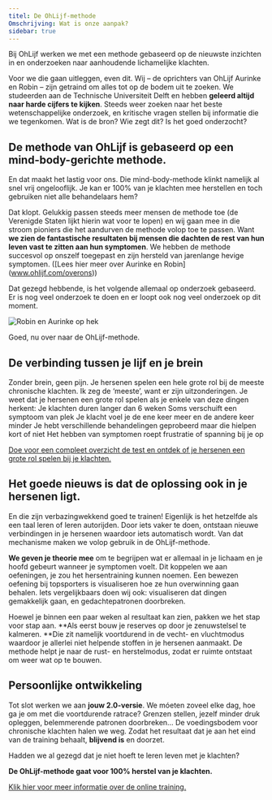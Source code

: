```yaml
---
titel: De OhLijf-methode
Omschrijving: Wat is onze aanpak?
sidebar: true
---
```


Bij OhLijf werken we met een methode gebaseerd op de nieuwste inzichten in en onderzoeken naar aanhoudende lichamelijke klachten.
 
Voor we die gaan uitleggen, even dit. Wij – de oprichters van OhLijf Aurinke en Robin – zijn getraind om alles tot op de bodem uit te zoeken. We studeerden aan de Technische Universiteit Delft en hebben **geleerd altijd naar harde cijfers te kijken**. Steeds weer zoeken naar het beste wetenschappelijke onderzoek, en kritische vragen stellen bij informatie die we tegenkomen. Wat is de bron? Wie zegt dit? Is het goed onderzocht?
 
## De methode van OhLijf is gebaseerd op een mind-body-gerichte methode.
En dat maakt het lastig voor ons. Die mind-body-methode klinkt namelijk al snel vrij ongelooflijk. Je kan er 100% van je klachten mee herstellen en toch gebruiken niet alle behandelaars hem?
 
Dat klopt. Gelukkig passen steeds meer mensen de methode toe (de Verenigde Staten lijkt hierin wat voor te lopen) en wij gaan mee in die stroom pioniers die het aandurven de methode volop toe te passen. Want **we zien de fantastische resultaten bij mensen die dachten de rest van hun leven vast te zitten aan hun symptomen**. We hebben de methode succesvol op onszelf toegepast en zijn hersteld van jarenlange hevige symptomen. ([Lees hier meer over Aurinke en Robin] (www.ohlijf.com/overons))
 
Dat gezegd hebbende, is het volgende allemaal op onderzoek gebaseerd. Er is nog veel onderzoek te doen en er loopt ook nog veel onderzoek op dit moment.

![Robin en Aurinke op hek](/boombast.jpeg)

Goed, nu over naar de OhLijf-methode.
 
## De verbinding tussen je lijf en je brein
Zonder brein, geen pijn. Je hersenen spelen een hele grote rol bij de meeste chronische klachten. Ik zeg de ‘meeste’, want er zijn uitzonderingen. Je weet dat je hersenen een grote rol spelen als je enkele van deze dingen herkent:
Je klachten duren langer dan 6 weken
Soms verschuift een symptoom van plek
Je klacht voel je de ene keer meer en de andere keer minder
Je hebt verschillende behandelingen geprobeerd maar die hielpen kort of niet
Het hebben van symptomen roept frustratie of spanning bij je op

[Doe voor een compleet overzicht de test en ontdek of je hersenen een grote rol spelen bij je klachten.](/test)

## Het goede nieuws is dat de oplossing ook in je hersenen ligt.
En die zijn verbazingwekkend goed te trainen! Eigenlijk is het hetzelfde als een taal leren of leren autorijden. Door iets vaker te doen, ontstaan nieuwe verbindingen in je hersenen waardoor iets automatisch wordt. Van dat mechanisme maken we volop gebruik in de OhLijf-methode.
 
**We geven je theorie mee** om te begrijpen wat er allemaal in je lichaam en je hoofd gebeurt wanneer je symptomen voelt. Dit koppelen we aan oefeningen, je zou het hersentraining kunnen noemen. Een bewezen oefening bij topsporters is visualiseren hoe ze hun overwinning gaan behalen. Iets vergelijkbaars doen wij ook: visualiseren dat dingen gemakkelijk gaan, en gedachtepatronen doorbreken.

Hoewel je binnen een paar weken al resultaat kan zien, pakken we het stap voor stap aan. **Als eerst bouw je reserves op door je zenuwstelsel te kalmeren. **Die zit namelijk voortdurend in de vecht- en vluchtmodus waardoor je allerlei niet helpende stoffen in je hersenen aanmaakt. De methode helpt je naar de rust- en herstelmodus, zodat er ruimte ontstaat om weer wat op te bouwen.

## Persoonlijke ontwikkeling
Tot slot werken we aan **jouw 2.0-versie**. We móeten zoveel elke dag, hoe ga je om met die voortdurende ratrace? Grenzen stellen, jezelf minder druk opleggen, belemmerende patronen doorbreken… De voedingsbodem voor chronische klachten halen we weg. Zodat het resultaat dat je aan het eind van de training behaalt, **blijvend is** en doorzet.

Hadden we al gezegd dat je niet hoeft te leren leven met je klachten?

**De OhLijf-methode gaat voor 100% herstel van je klachten.**
 
[Klik hier voor meer informatie over de online training.](/test)

